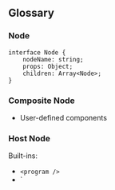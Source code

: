 ## Glossary

### Node

```
interface Node {
    nodeName: string;
    props: Object;
    children: Array<Node>;
}
```

### Composite Node

- User-defined components

### Host Node

Built-ins:

- `<program />`
- `<command />
